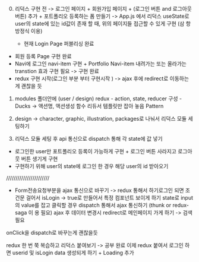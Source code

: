 0. 리덕스 구현 전 -> 로그인 페이지 + 회원가입 페이지 + (로그인 버튼 and 로그아웃
   버튼) 추가 + 포트폴리오 등록하는 폼 만들기 -> App.js 에서 리덕스 useState로
   user의 state에 있는 id값이 존재 할 때, 위의 페이지들 접근할 수 있게 구현 (삼
   항방정식 이용)

   - 현재 Login Page 퍼블리싱 완료

- 회원 등록 Page 구현 완료
- Navi에 로그인 navi-item 구현 + Portfolio Navi-item 내려가는 또는 올라가는
  transtion 효과 구현 필요 -> 구현 완료
- redux 구현 시작(로그인 부분 부터 구현시작 ) -> ajax 후에 redirect로 이동하는게
  괜찮을 듯

1. modules 폴더안에 (user / design) redux - action, state, reducer 구성 - Ducks
   -> 액션명, 액션생성 함수 리듀서 템플릿만 잡아 놓음 Pattern

2. design -> character, graphic, illustration, packages로 나눠서 리덕스 모듈 세
   팅하기

3. 리덕스 모듈 세팅 후 api 통신으로 dispatch 통해 각 state에 값 넣기

- 로그인한 user만 포트폴리오 등록이 가능하게 구현 + 로그인 버튼 사라지고 로그아
  웃 버튼 생기게 구현
- 구현하기 위해 user의 state에 로그인 한 경우 해당 user의 id 받아오기

///////////////////////

- Form전송요청부분을 ajax 통신으로 바꾸기 -> redux 통해서 하기로그인 되면 조건문
  걸어서 isLogin -> true로 만들어서 특정 컴포넌트 보이게 하기 state로 input의
  value를 잡고 클릭할 경우 dispatch 통해서 ajax 통신하기 (thunk or redux-saga 이
  용 필요) ajax 후 데이터 변경시 redirect로 메인페이지 가게 하기 -> 검색 필요

onClick을 dispatch로 바꾸는게 괜찮을듯

redux 한 번 쭉 복습하고 리덕스 붙여보기 -> 공부 완료 이제 redux 붙여서 로그인 하
면 userid 및 isLogin data 생성되게 하기 + Loading 추가

